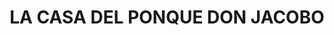 ---
title: "LA CASA DEL PONQUE DON JACOBO"
url: /socorro/la-casa-del-ponque-don-jacobo/
shop: Konditorei
---